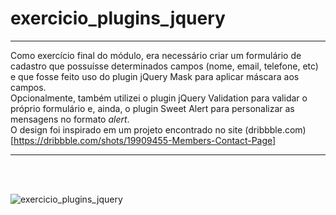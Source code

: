 # exercicio_plugins_jquery

***

 Como exercício final do módulo, era necessário criar um formulário de cadastro que possuísse determinados campos (nome, email, telefone, etc) e que fosse feito uso do plugin jQuery Mask para aplicar máscara aos campos. <br>
 Opcionalmente, também utilizei o plugin jQuery Validation para validar o próprio formulário e, ainda, o plugin Sweet Alert para personalizar as mensagens no formato <i>alert</i>. <br>
 O design foi inspirado em um projeto encontrado no site (dribbble.com)[https://dribbble.com/shots/19909455-Members-Contact-Page]

 
***
 
 <br><br>
 
![exercicio_plugins_jquery](https://user-images.githubusercontent.com/87523872/215883139-bf7bdfc2-41cb-4433-8d03-91b9c92f8352.png)

 <br><br>
